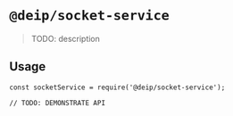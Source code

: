 # `@deip/socket-service`

> TODO: description

## Usage

```
const socketService = require('@deip/socket-service');

// TODO: DEMONSTRATE API
```
